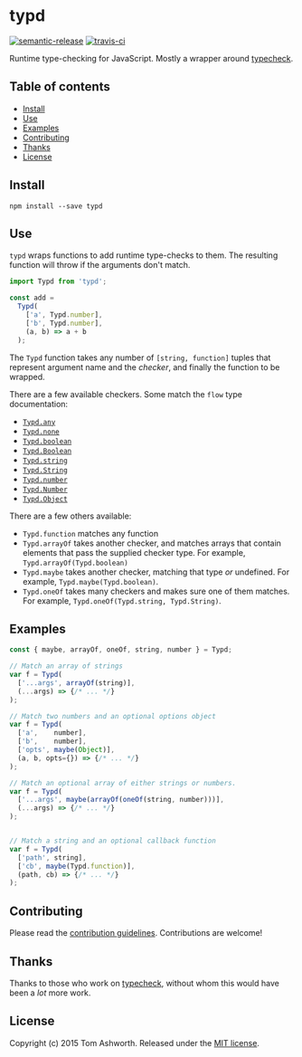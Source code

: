 # typd

[![semantic-release](https://img.shields.io/badge/%20%20%F0%9F%93%A6%F0%9F%9A%80-semantic--release-e10079.svg)](https://github.com/semantic-release/semantic-release) [![travis-ci](https://travis-ci.org/phuu/typd.svg?branch=master)](https://travis-ci.org/phuu/typd)

Runtime type-checking for JavaScript. Mostly a wrapper around [typecheck][typecheck].

## Table of contents

* [Install](#install)
* [Use](#use)
* [Examples](#examples)
* [Contributing](#contributing)
* [Thanks](#thanks)
* [License](#license)

## Install

```
npm install --save typd
```

## Use

`typd` wraps functions to add runtime type-checks to them. The resulting function will throw if the arguments don't match.

```js
import Typd from 'typd';

const add =
  Typd(
    ['a', Typd.number],
    ['b', Typd.number],
    (a, b) => a + b
  );
```

The `Typd` function takes any number of `[string, function]` tuples that represent argument name and the *checker*, and finally the function to be wrapped.

There are a few available checkers. Some match the `flow` type documentation:

- [`Typd.any`](http://flowtype.org/docs/quick-reference.html#the-any-primitive-type)
- [`Typd.none`](http://flowtype.org/docs/quick-reference.html#the-none-primitive-type)
- [`Typd.boolean`](http://flowtype.org/docs/quick-reference.html#the-boolean-primitive-type)
- [`Typd.Boolean`](http://flowtype.org/docs/quick-reference.html#the-boolean-constructor)
- [`Typd.string`](http://flowtype.org/docs/quick-reference.html#the-string-primitive-type)
- [`Typd.String`](http://flowtype.org/docs/quick-reference.html#the-string-constructor)
- [`Typd.number`](http://flowtype.org/docs/quick-reference.html#the-number-primitive-type)
- [`Typd.Number`](http://flowtype.org/docs/quick-reference.html#the-number-constructor)
- [`Typd.Object`](http://flowtype.org/docs/quick-reference.html#the-object-constructor)

There are a few others available:

- `Typd.function` matches any function
- `Typd.arrayOf` takes another checker, and matches arrays that contain elements that pass the supplied checker type. For example, `Typd.arrayOf(Typd.boolean)`
- `Typd.maybe` takes another checker, matching that type *or* undefined. For example, `Typd.maybe(Typd.boolean)`.
- `Typd.oneOf` takes many checkers and makes sure one of them matches. For example, `Typd.oneOf(Typd.string, Typd.String)`.

## Examples

```js
const { maybe, arrayOf, oneOf, string, number } = Typd;

// Match an array of strings
var f = Typd(
  ['...args', arrayOf(string)],
  (...args) => {/* ... */}
);

// Match two numbers and an optional options object
var f = Typd(
  ['a',    number],
  ['b',    number],
  ['opts', maybe(Object)],
  (a, b, opts={}) => {/* ... */}
);

// Match an optional array of either strings or numbers.
var f = Typd(
  ['...args', maybe(arrayOf(oneOf(string, number)))],
  (...args) => {/* ... */}
);


// Match a string and an optional callback function
var f = Typd(
  ['path', string],
  ['cb', maybe(Typd.function)],
  (path, cb) => {/* ... */}
);
```


## Contributing

Please read the [contribution guidelines][contributing-url]. Contributions are
welcome!

## Thanks

Thanks to those who work on [typecheck][typecheck], without whom this would have been a *lot* more work.

## License

Copyright (c) 2015 Tom Ashworth. Released under the [MIT
license](http://www.opensource.org/licenses/mit-license.php).

[contributing-url]: https://github.com/phuu/typd/blob/master/CONTRIBUTING.md
[typecheck]: https://github.com/codemix/babel-plugin-typecheck

